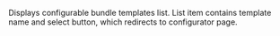 Displays configurable bundle templates list. List item contains template name and select button, which redirects to configurator page.
